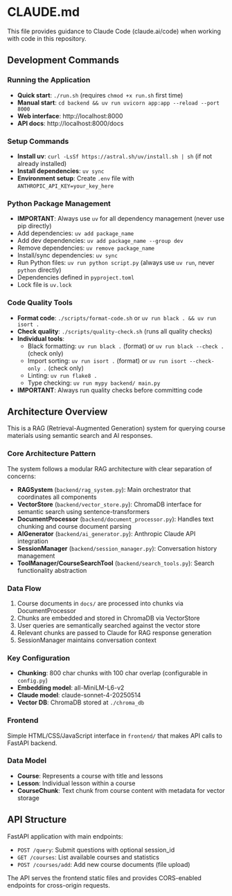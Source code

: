 # CLAUDE.md

This file provides guidance to Claude Code (claude.ai/code) when working with code in this repository.

## Development Commands

### Running the Application
- **Quick start**: `./run.sh` (requires `chmod +x run.sh` first time)
- **Manual start**: `cd backend && uv run uvicorn app:app --reload --port 8000`
- **Web interface**: http://localhost:8000
- **API docs**: http://localhost:8000/docs

### Setup Commands
- **Install uv**: `curl -LsSf https://astral.sh/uv/install.sh | sh` (if not already installed)
- **Install dependencies**: `uv sync`
- **Environment setup**: Create `.env` file with `ANTHROPIC_API_KEY=your_key_here`

### Python Package Management
- **IMPORTANT**: Always use `uv` for all dependency management (never use pip directly)
- Add dependencies: `uv add package_name`
- Add dev dependencies: `uv add package_name --group dev`
- Remove dependencies: `uv remove package_name`
- Install/sync dependencies: `uv sync`
- Run Python files: `uv run python script.py` (always use `uv run`, never `python` directly)
- Dependencies defined in `pyproject.toml`
- Lock file is `uv.lock`

### Code Quality Tools
- **Format code**: `./scripts/format-code.sh` or `uv run black . && uv run isort .`
- **Check quality**: `./scripts/quality-check.sh` (runs all quality checks)
- **Individual tools**:
  - Black formatting: `uv run black .` (format) or `uv run black --check .` (check only)
  - Import sorting: `uv run isort .` (format) or `uv run isort --check-only .` (check only)
  - Linting: `uv run flake8 .`
  - Type checking: `uv run mypy backend/ main.py`
- **IMPORTANT**: Always run quality checks before committing code

## Architecture Overview

This is a RAG (Retrieval-Augmented Generation) system for querying course materials using semantic search and AI responses.

### Core Architecture Pattern
The system follows a modular RAG architecture with clear separation of concerns:

- **RAGSystem** (`backend/rag_system.py`): Main orchestrator that coordinates all components
- **VectorStore** (`backend/vector_store.py`): ChromaDB interface for semantic search using sentence-transformers
- **DocumentProcessor** (`backend/document_processor.py`): Handles text chunking and course document parsing
- **AIGenerator** (`backend/ai_generator.py`): Anthropic Claude API integration
- **SessionManager** (`backend/session_manager.py`): Conversation history management
- **ToolManager/CourseSearchTool** (`backend/search_tools.py`): Search functionality abstraction

### Data Flow
1. Course documents in `docs/` are processed into chunks via DocumentProcessor
2. Chunks are embedded and stored in ChromaDB via VectorStore 
3. User queries are semantically searched against the vector store
4. Relevant chunks are passed to Claude for RAG response generation
5. SessionManager maintains conversation context

### Key Configuration
- **Chunking**: 800 char chunks with 100 char overlap (configurable in `config.py`)
- **Embedding model**: all-MiniLM-L6-v2
- **Claude model**: claude-sonnet-4-20250514
- **Vector DB**: ChromaDB stored at `./chroma_db`

### Frontend
Simple HTML/CSS/JavaScript interface in `frontend/` that makes API calls to FastAPI backend.

### Data Model
- **Course**: Represents a course with title and lessons
- **Lesson**: Individual lesson within a course 
- **CourseChunk**: Text chunk from course content with metadata for vector storage

## API Structure

FastAPI application with main endpoints:
- `POST /query`: Submit questions with optional session_id
- `GET /courses`: List available courses and statistics
- `POST /courses/add`: Add new course documents (file upload)

The API serves the frontend static files and provides CORS-enabled endpoints for cross-origin requests.